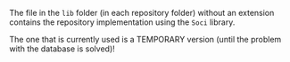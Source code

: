The file in the `lib` folder (in each repository folder) without an extension contains the repository implementation using the `Soci` library.

The one that is currently used is a TEMPORARY version (until the problem with the database is solved)!
